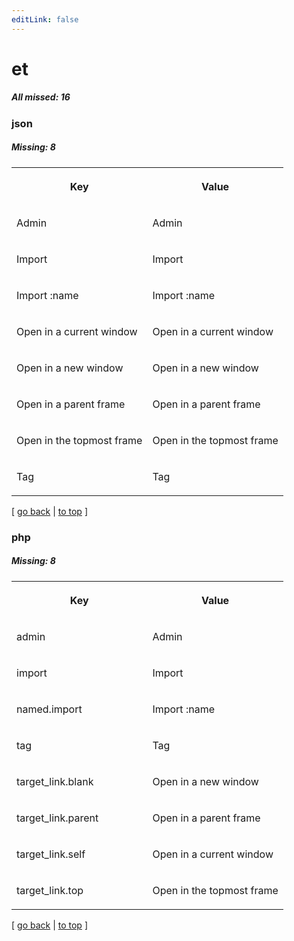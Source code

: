 ```yaml
---
editLink: false
---
```


# et

##### All missed: 16


### json

##### Missing: 8

<table width="100%">
<tr><th width="50%">

Key

</th><th width="50%">

Value

</th></tr>
<tr><td width="50%">

Admin

</td><td width="50%">

Admin

</td></tr>
<tr><td width="50%">

Import

</td><td width="50%">

Import

</td></tr>
<tr><td width="50%">

Import :name

</td><td width="50%">

Import :name

</td></tr>
<tr><td width="50%">

Open in a current window

</td><td width="50%">

Open in a current window

</td></tr>
<tr><td width="50%">

Open in a new window

</td><td width="50%">

Open in a new window

</td></tr>
<tr><td width="50%">

Open in a parent frame

</td><td width="50%">

Open in a parent frame

</td></tr>
<tr><td width="50%">

Open in the topmost frame

</td><td width="50%">

Open in the topmost frame

</td></tr>
<tr><td width="50%">

Tag

</td><td width="50%">

Tag

</td></tr>
</table>

[ [go back](../status.md) | [to top](#) ]



### php

##### Missing: 8

<table width="100%">
<tr><th width="50%">

Key

</th><th width="50%">

Value

</th></tr>
<tr><td width="50%">

admin

</td><td width="50%">

Admin

</td></tr>
<tr><td width="50%">

import

</td><td width="50%">

Import

</td></tr>
<tr><td width="50%">

named.import

</td><td width="50%">

Import :name

</td></tr>
<tr><td width="50%">

tag

</td><td width="50%">

Tag

</td></tr>
<tr><td width="50%">

target_link.blank

</td><td width="50%">

Open in a new window

</td></tr>
<tr><td width="50%">

target_link.parent

</td><td width="50%">

Open in a parent frame

</td></tr>
<tr><td width="50%">

target_link.self

</td><td width="50%">

Open in a current window

</td></tr>
<tr><td width="50%">

target_link.top

</td><td width="50%">

Open in the topmost frame

</td></tr>
</table>

[ [go back](../status.md) | [to top](#) ]

